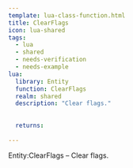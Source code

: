 ```yaml
---
template: lua-class-function.html
title: ClearFlags
icon: lua-shared
tags:
  - lua
  - shared
  - needs-verification
  - needs-example
lua:
  library: Entity
  function: ClearFlags
  realm: shared
  description: "Clear flags."
  
  
  returns:
    
---
```


<div class="lua__search__keywords">
Entity:ClearFlags &#x2013; Clear flags.
</div>
